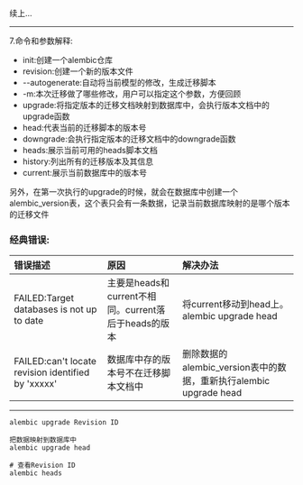 续上...

---

7.命令和参数解释:

* init:创建一个alembic仓库
* revision:创建一个新的版本文件
* --autogenerate:自动将当前模型的修改，生成迁移脚本
* -m:本次迁移做了哪些修改，用户可以指定这个参数，方便回顾
* upgrade:将指定版本的迁移文档映射到数据库中，会执行版本文档中的upgrade函数
* head:代表当前的迁移脚本的版本号
* downgrade:会执行指定版本的迁移文档中的downgrade函数
* heads:展示当前可用的heads脚本文档
* history:列出所有的迁移版本及其信息
* current:展示当前数据库中的版本号

另外，在第一次执行的upgrade的时候，就会在数据库中创建一个alembic\_version表，这个表只会有一条数据，记录当前数据库映射的是哪个版本的迁移文件

### 经典错误:

| 错误描述 | 原因 | 解决办法 |
| :--- | :--- | :--- |
| FAILED:Target databases is not up to date | 主要是heads和current不相同。current落后于heads的版本 | 将current移动到head上。alembic upgrade head |
| FAILED:can't locate revision identified by 'xxxxx' | 数据库中存的版本号不在迁移脚本文档中 | 删除数据的alembic\_version表中的数据，重新执行alembic upgrade head |

---

```
alembic upgrade Revision ID

把数据映射到数据库中
alembic upgrade head

# 查看Revision ID
alembic heads
```



